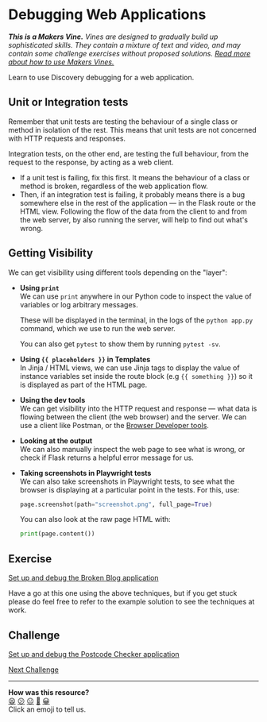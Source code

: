 # Debugging Web Applications

_**This is a Makers Vine.** Vines are designed to gradually build up sophisticated skills.
They contain a mixture of text and video, and may contain some challenge exercises without
proposed solutions. [Read more about how to use Makers
Vines.](https://github.com/makersacademy/course/blob/main/labels/vines.md)_

Learn to use Discovery debugging for a web application.

## Unit or Integration tests

Remember that unit tests are testing the behaviour of a single class or method in
isolation of the rest. This means that unit tests are not concerned with HTTP requests and
responses.

Integration tests, on the other end, are testing the full behaviour, from the request to
the response, by acting as a web client.

 * If a unit test is failing, fix this first. It means the behaviour of a class or method
   is broken, regardless of the web application flow.
 * Then, if an integration test is failing, it probably means there is a bug somewhere
   else in the rest of the application — in the Flask route or the HTML view. Following
   the flow of the data from the client to and from the web server, by also running the
   server, will help to find out what's wrong.

## Getting Visibility

We can get visibility using different tools depending on the "layer":

* **Using `print`**  
  We can use `print` anywhere in our Python code to inspect the value of
  variables or log arbitrary messages. 
  
  These will be displayed in the terminal, in the logs of the `python app.py`
  command, which we use to run the web server. 
  
  You can also get `pytest` to show them by running `pytest -sv`.

* **Using `{{ placeholders }}` in Templates**  
  In Jinja / HTML views, we can use Jinja tags to display the value of instance
  variables set inside the route block (e.g `{{ something }}`) so it is
  displayed as part of the HTML page.

* **Using the dev tools**  
  We can get visibility into the HTTP request and response — what data is
  flowing between the client (the web browser) and the server. We can use a
  client like Postman, or the [Browser Developer
  tools](../pills/use_the_developer_console.md).

* **Looking at the output**  
  We can also manually inspect the web page to see what is wrong, or check if
  Flask returns a helpful error message for us.

* **Taking screenshots in Playwright tests**  
  We can also take screenshots in Playwright tests, to see what the browser is
  displaying at a particular point in the tests. For this, use:

  ```python
  page.screenshot(path="screenshot.png", full_page=True)
  ```

  You can also look at the raw page HTML with:

  ```python
  print(page.content())
  ```

## Exercise

[Set up and debug the Broken Blog application](../projects_to_debug/blog_app)

Have a go at this one using the above techniques, but if you get stuck please do
feel free to refer to the example solution to see the techniques at work.

<!-- OMITTED -->

## Challenge

[Set up and debug the Postcode Checker application](../projects_to_debug/postcode_checker_app)


[Next Challenge](06_securing_user_input.md)

<!-- BEGIN GENERATED SECTION DO NOT EDIT -->

---

**How was this resource?**  
[😫](https://airtable.com/shrUJ3t7KLMqVRFKR?prefill_Repository=makersacademy%2Fweb-applications-in-python&prefill_File=html_challenges%2F05_debugging.md&prefill_Sentiment=😫) [😕](https://airtable.com/shrUJ3t7KLMqVRFKR?prefill_Repository=makersacademy%2Fweb-applications-in-python&prefill_File=html_challenges%2F05_debugging.md&prefill_Sentiment=😕) [😐](https://airtable.com/shrUJ3t7KLMqVRFKR?prefill_Repository=makersacademy%2Fweb-applications-in-python&prefill_File=html_challenges%2F05_debugging.md&prefill_Sentiment=😐) [🙂](https://airtable.com/shrUJ3t7KLMqVRFKR?prefill_Repository=makersacademy%2Fweb-applications-in-python&prefill_File=html_challenges%2F05_debugging.md&prefill_Sentiment=🙂) [😀](https://airtable.com/shrUJ3t7KLMqVRFKR?prefill_Repository=makersacademy%2Fweb-applications-in-python&prefill_File=html_challenges%2F05_debugging.md&prefill_Sentiment=😀)  
Click an emoji to tell us.

<!-- END GENERATED SECTION DO NOT EDIT -->
